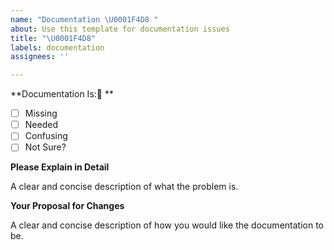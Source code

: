 ```yaml
---
name: "Documentation \U0001F4D8 "
about: Use this template for documentation issues
title: "\U0001F4D8"
labels: documentation
assignees: ''

---
```


**Documentation Is:📘 **

<!-- Please place an x (no spaces!) in all [ ] that apply -->

- [ ] Missing
- [ ] Needed
- [ ] Confusing
- [ ] Not Sure?

**Please Explain in Detail**

A clear and concise description of what the problem is.

**Your Proposal for Changes**

A clear and concise description of how you would like the documentation to be.
